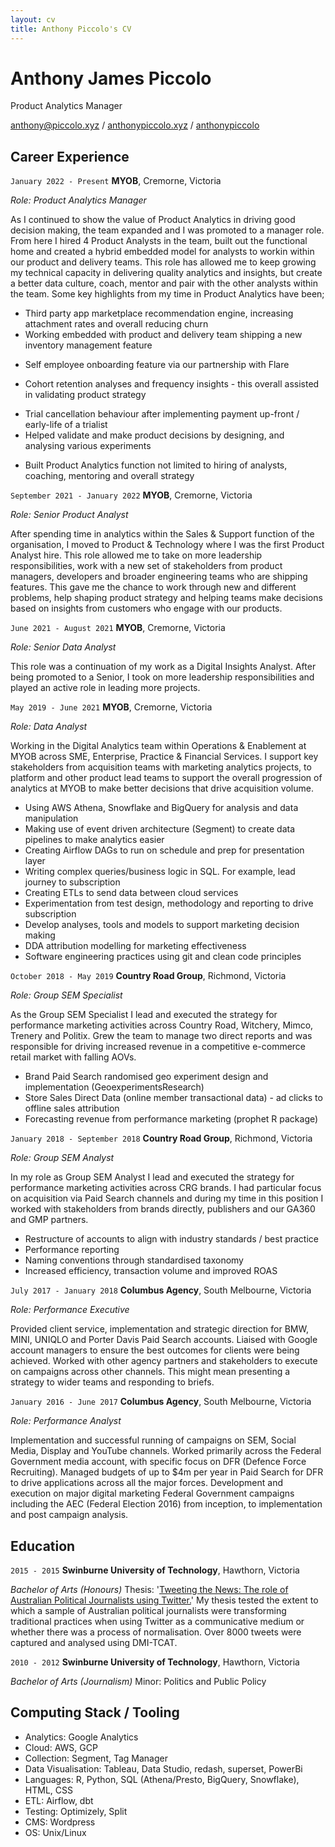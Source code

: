```yaml
---
layout: cv
title: Anthony Piccolo's CV
---
```

# Anthony James Piccolo
Product Analytics Manager

<div id="webaddress">
<i class="fas fa-at"></i> <a href="mailto:anthony@piccolo.xyz">anthony@piccolo.xyz</a> /
<i class="fas fa-globe-americas"></i> <a href="https://anthonypiccolo.xyz" target="_blank">anthonypiccolo.xyz</a> /
<i class="fab fa-github-alt"></i> <a href="https://github.com/anthonypiccolo" target="_blank">anthonypiccolo</a>
</div>

## Career Experience

`January 2022 - Present`
**MYOB**, Cremorne, Victoria

*Role: Product Analytics Manager*

As I continued to show the value of Product Analytics in driving good decision making, the team expanded and I was promoted to a manager role. From here I hired 4 Product Analysts in the team, built out the functional home and created a hybrid embedded model for analysts to workin within our product and delivery teams. This role has allowed me to keep growing my technical capacity in delivering quality analytics and insights, but create a better data culture, coach, mentor and pair with the other analysts within the team. Some key highlights from my time in Product Analytics have been;

- Third party app marketplace recommendation engine, increasing attachment rates and overall reducing churn
- Working embedded with product and delivery team shipping a new inventory management feature
<!--From telemetry instrumentation, to utilisation reporting which included metrics like ARR and CAC of the feature, we played a fundamental role in helping our teams understand measurement from EAP all the way through to GA-->
- Self employee onboarding feature via our partnership with Flare
<!--once again embedded within a team that delivered a new feature to simplify business owners onboarding new employees. Analytics played a major role in telemetry instrumentation, building reporting to measure performance when the feature was launched and development of key metrics and maintaining data pipelines associated with the feature-->
- Cohort retention analyses and frequency insights - this overall assisted in validating product strategy
<!--all the product heads as it uncovered interesting information that helped the business validate opportunities around the larger product strategy as MYOB moved towards its goal of developing a business management platform-->
- Trial cancellation behaviour after implementing payment up-front / early-life of a trialist
- Helped validate and make product decisions by designing, and analysing various experiments
<!--I was able to validate assumptions and found that many trialists were spending the first few minutes of their trial cancelling, so they don't get charged after 30 days - this helped us create a better onboarding experience to present the value of our product in the early life of a trialist.-->
- Built Product Analytics function not limited to hiring of analysts, coaching, mentoring and overall strategy

`September 2021 - January 2022`
**MYOB**, Cremorne, Victoria

*Role: Senior Product Analyst*

After spending time in analytics within the Sales & Support function of the organisation, I moved to Product & Technology where I was the first Product Analyst hire. This role allowed me to take on more leadership responsibilities, work with a new set of stakeholders from product managers, developers and broader engineering teams who are shipping features. This gave me the chance to work through new and different problems, help shaping product strategy and helping teams make decisions based on insights from customers who engage with our products.

`June 2021 - August 2021`
**MYOB**, Cremorne, Victoria

*Role: Senior Data Analyst*

This role was a continuation of my work as a Digital Insights Analyst. After being promoted to a Senior, I took on more leadership responsibilities and played an active role in leading more projects.

`May 2019 - June 2021`
**MYOB**, Cremorne, Victoria

*Role: Data Analyst*

Working in the Digital Analytics team within Operations & Enablement at MYOB across SME, Enterprise, Practice & Financial Services. I support key stakeholders from acquisition teams with marketing analytics projects, to platform and other product lead teams to support the overall progression of analytics at MYOB to make better decisions that drive acquisition volume.

- Using AWS Athena, Snowflake and BigQuery for analysis and data manipulation
- Making use of event driven architecture (Segment) to create data pipelines to make analytics easier
- Creating Airflow DAGs to run on schedule and prep for presentation layer
- Writing complex queries/business logic in SQL. For example, lead journey to subscription
- Creating ETLs to send data between cloud services
- Experimentation from test design, methodology and reporting to drive subscription
- Develop analyses, tools and models to support marketing decision making
- DDA attribution modelling for marketing effectiveness
- Software engineering practices using git and clean code principles

`October 2018 - May 2019`
**Country Road Group**, Richmond, Victoria

*Role: Group SEM Specialist*

As the Group SEM Specialist I lead and executed the strategy for performance marketing activities across Country Road, Witchery, Mimco, Trenery and Politix. Grew the team to manage two direct reports and was responsible for driving increased revenue in a competitive e-commerce retail market with falling AOVs.

- Brand Paid Search randomised geo experiment design and implementation (GeoexperimentsResearch)
- Store Sales Direct Data (online member transactional data) - ad clicks to offline sales attribution
- Forecasting revenue from performance marketing (prophet R package)

`January 2018 - September 2018`
**Country Road Group**, Richmond, Victoria

*Role: Group SEM Analyst*

In my role as Group SEM Analyst I lead and executed the strategy for performance marketing activities across CRG brands. I had particular focus on acquisition via Paid Search channels and during my time in this position I worked with stakeholders from brands directly, publishers and our GA360 and GMP partners.

- Restructure of accounts to align with industry standards / best practice
- Performance reporting
- Naming conventions through standardised taxonomy
- Increased efficiency, transaction volume and improved ROAS

`July 2017 - January 2018`
**Columbus Agency**, South Melbourne, Victoria

*Role: Performance Executive*

Provided client service, implementation and strategic direction for BMW, MINI, UNIQLO and Porter Davis Paid Search accounts. Liaised with Google account managers to ensure the best outcomes for clients were being achieved. Worked with other agency partners and stakeholders to execute on campaigns across other channels. This might mean presenting a strategy to wider teams and responding to briefs.

`January 2016 - June 2017`
**Columbus Agency**, South Melbourne, Victoria

*Role: Performance Analyst*

Implementation and successful running of campaigns on SEM, Social Media, Display and YouTube channels. Worked primarily across the Federal Government media account, with specific focus on DFR (Defence Force Recruiting). Managed budgets of up to $4m per year in Paid Search for DFR to drive applications across all the major forces. Development and execution on major digital marketing Federal Government campaigns including
the AEC (Federal Election 2016) from inception, to implementation and post campaign analysis. 

## Education

`2015 - 2015`
**Swinburne University of Technology**, Hawthorn, Victoria

*Bachelor of Arts (Honours)*
Thesis: '[Tweeting the News: The role of Australian Political Journalists using Twitter.](https://drive.google.com/file/d/0BybJHFqViTODQ3l5N0RULWdpS2s/view?usp=sharing)' My thesis tested the extent to which a sample of Australian political journalists were transforming traditional practices when using Twitter as a communicative medium or whether there was a process of normalisation. Over 8000 tweets were captured and analysed using DMI-TCAT.

`2010 - 2012`
**Swinburne University of Technology**, Hawthorn, Victoria

*Bachelor of Arts (Journalism)*
Minor: Politics and Public Policy

## Computing Stack / Tooling

- Analytics: Google Analytics
- Cloud: AWS, GCP
- Collection: Segment, Tag Manager
- Data Visualisation: Tableau, Data Studio, redash, superset, PowerBi
- Languages: R, Python, SQL (Athena/Presto, BigQuery, Snowflake), HTML, CSS
- ETL: Airflow, dbt
- Testing: Optimizely, Split
- CMS: Wordpress
- OS: Unix/Linux